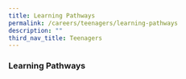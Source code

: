 ```yaml
---
title: Learning Pathways
permalink: /careers/teenagers/learning-pathways
description: ""
third_nav_title: Teenagers
---
```

### **Learning Pathways**